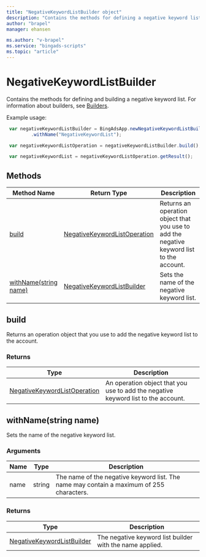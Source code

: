 ```yaml
---
title: "NegativeKeywordListBuilder object"
description: "Contains the methods for defining a negative keyword list."
author: "brapel"
manager: ehansen

ms.author: "v-brapel"
ms.service: "bingads-scripts"
ms.topic: "article"
---
```


# NegativeKeywordListBuilder

Contains the methods for defining and building a negative keyword list. For information about builders, see [Builders](../concepts/builders.md).

Example usage:
```javascript
 var negativeKeywordListBuilder = BingAdsApp.newNegativeKeywordListBuilder()
         .withName("NegativeKeywordList");

 var negativeKeywordListOperation = negativeKeywordListBuilder.build();

 var negativeKeywordList = negativeKeywordListOperation.getResult();
```


## Methods

|Method Name|Return Type|Description|
|-|-|-
[build](#build)|[NegativeKeywordListOperation](./NegativeKeywordListOperation.md)|Returns an operation object that you use to add the negative keyword list to the account.
[withName(string name)](#withname~string-name~)|[NegativeKeywordListBuilder](./NegativeKeywordListBuilder.md)|Sets the name of the negative keyword list.

## <a name="build"></a>build
Returns an operation object that you use to add the negative keyword list to the account.

### Returns

|Type|Description|
|-|-
[NegativeKeywordListOperation](./NegativeKeywordListOperation.md)|An operation object that you use to add the negative keyword list to the account.

## <a name="withname~string-name~"></a>withName(string name)
Sets the name of the negative keyword list.

### Arguments

|Name|Type|Description|
|-|-|-
name|string|The name of the negative keyword list. The name may contain a maximum of 255 characters.

### Returns

|Type|Description|
|-|-
[NegativeKeywordListBuilder](./NegativeKeywordListBuilder.md)|The negative keyword list builder with the name applied.

